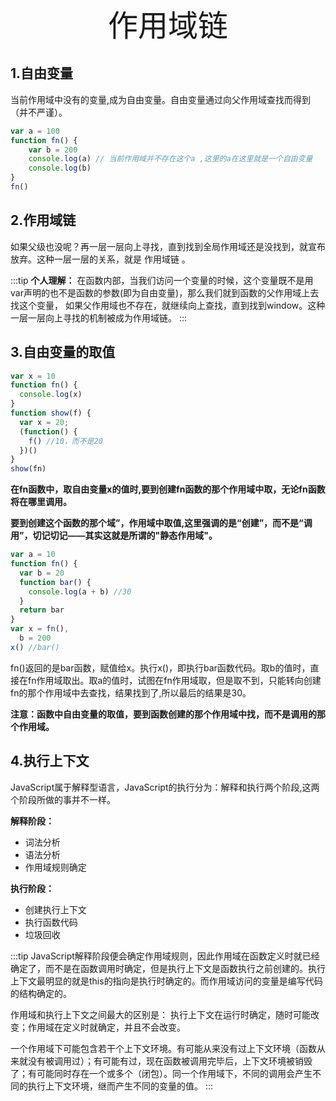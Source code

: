 <div align='center' ><font size='70'>作用域链</font></div>

## 1.自由变量
当前作用域中没有的变量,成为自由变量。自由变量通过向父作用域查找而得到（并不严谨）。

```javascript
var a = 100
function fn() {
    var b = 200
    console.log(a) // 当前作用域并不存在这个a ,这里的a在这里就是一个自由变量
    console.log(b)
}
fn()
```
## 2.作用域链

如果父级也没呢？再一层一层向上寻找，直到找到全局作用域还是没找到，就宣布放弃。这种一层一层的关系，就是 作用域链 。

:::tip
**个人理解：**
在函数内部，当我们访问一个变量的时候，这个变量既不是用var声明的也不是函数的参数(即为自由变量)，那么我们就到函数的父作用域上去找这个变量， 如果父作用域也不存在，就继续向上查找，直到找到window。这种一层一层向上寻找的机制被成为作用域链。
:::

## 3.自由变量的取值

```javascript
var x = 10
function fn() {
  console.log(x)
}
function show(f) {
  var x = 20;
  (function() {
    f() //10，而不是20
  })()
}
show(fn)
```
**在fn函数中，取自由变量x的值时,要到创建fn函数的那个作用域中取，无论fn函数将在哪里调用。**

**要到创建这个函数的那个域”，作用域中取值,这里强调的是“创建”，而不是“调用”，切记切记——其实这就是所谓的"静态作用域"。**


```javascript
var a = 10
function fn() {
  var b = 20
  function bar() {
    console.log(a + b) //30
  }
  return bar
}
var x = fn(),
  b = 200
x() //bar()
```
fn()返回的是bar函数，赋值给x。执行x()，即执行bar函数代码。取b的值时，直接在fn作用域取出。取a的值时，试图在fn作用域取，但是取不到，只能转向创建fn的那个作用域中去查找，结果找到了,所以最后的结果是30。

**注意：函数中自由变量的取值，要到函数创建的那个作用域中找，而不是调用的那个作用域。**

## 4.执行上下文

JavaScript属于解释型语言，JavaScript的执行分为：解释和执行两个阶段,这两个阶段所做的事并不一样。

**解释阶段：**
* 词法分析
* 语法分析
* 作用域规则确定

**执行阶段：**
* 创建执行上下文
* 执行函数代码
* 垃圾回收

:::tip
JavaScript解释阶段便会确定作用域规则，因此作用域在函数定义时就已经确定了，而不是在函数调用时确定，但是执行上下文是函数执行之前创建的。执行上下文最明显的就是this的指向是执行时确定的。而作用域访问的变量是编写代码的结构确定的。

作用域和执行上下文之间最大的区别是：
执行上下文在运行时确定，随时可能改变；作用域在定义时就确定，并且不会改变。

一个作用域下可能包含若干个上下文环境。有可能从来没有过上下文环境（函数从来就没有被调用过）；有可能有过，现在函数被调用完毕后，上下文环境被销毁了；有可能同时存在一个或多个（闭包）。同一个作用域下，不同的调用会产生不同的执行上下文环境，继而产生不同的变量的值。
:::



